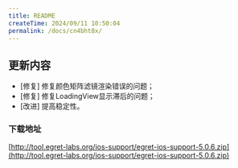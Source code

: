 ```yaml
---
title: README
createTime: 2024/09/11 10:50:04
permalink: /docs/cn4bht8x/
---
```

## 更新内容

* [修复] 修复颜色矩阵滤镜渲染错误的问题；
* [修复] 修复LoadingView显示滞后的问题；
* [改进] 提高稳定性。

### 下载地址

[http://tool.egret-labs.org/ios-support/egret-ios-support-5.0.6.zip](http://tool.egret-labs.org/ios-support/egret-ios-support-5.0.6.zip)
